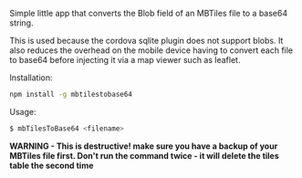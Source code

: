Simple little app that converts the Blob field of an MBTiles file to a base64 string.

This is used because the cordova sqlite plugin does not support blobs. It also reduces the overhead on the mobile device having to convert each file to base64 before injecting it via a map viewer such as leaflet.

Installation:

```bash
npm install -g mbtilestobase64
```

Usage:

```bash
$ mbTilesToBase64 <filename>
```

**WARNING - This is destructive! make sure you have a backup of your MBTiles file first. Don't run the command twice - it will delete the tiles table the second time**
